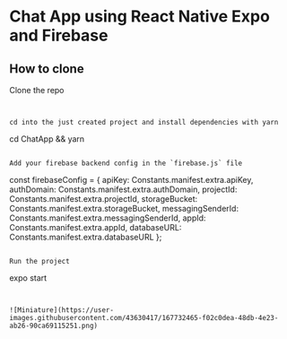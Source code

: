 # Chat App using React Native Expo and Firebase



## How to clone

Clone the repo
```


cd into the just created project and install dependencies with yarn
```
cd ChatApp && yarn
```

Add your firebase backend config in the `firebase.js` file
```
const firebaseConfig = {
  apiKey: Constants.manifest.extra.apiKey,
  authDomain: Constants.manifest.extra.authDomain,
  projectId: Constants.manifest.extra.projectId,
  storageBucket: Constants.manifest.extra.storageBucket,
  messagingSenderId: Constants.manifest.extra.messagingSenderId,
  appId: Constants.manifest.extra.appId,
  databaseURL: Constants.manifest.extra.databaseURL
};
```

Run the project
```
expo start
```


![Miniature](https://user-images.githubusercontent.com/43630417/167732465-f02c0dea-48db-4e23-ab26-90ca69115251.png)

